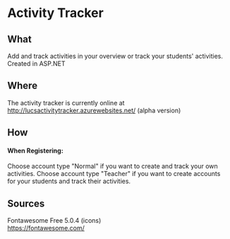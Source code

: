 # Activity Tracker
## What
Add and track activities in your overview or track your students' activities.<br /> 
Created in ASP.NET

## Where
The activity tracker is currently online at http://lucsactivitytracker.azurewebsites.net/ (alpha version)

## How
#### When Registering:
Choose account type "Normal" if you want to create and track your own activities. 
Choose account type "Teacher" if you want to create accounts for your students and track their activities.

## Sources
Fontawesome Free 5.0.4 (icons)<br />
https://fontawesome.com/


